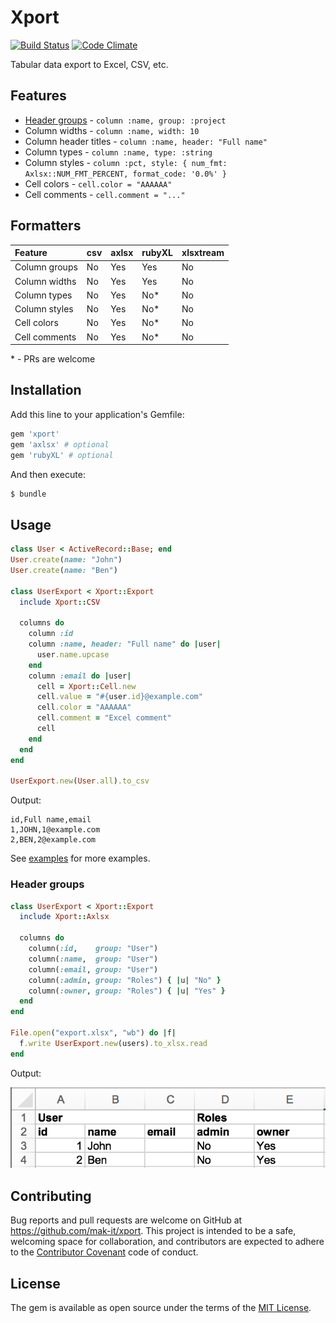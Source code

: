 # Xport

[![Build Status](https://travis-ci.org/mak-it/xport.svg?branch=master)](https://travis-ci.org/mak-it/xport)
[![Code Climate](https://codeclimate.com/github/mak-it/xport/badges/gpa.svg)](https://codeclimate.com/github/mak-it/xport)

Tabular data export to Excel, CSV, etc.

## Features

- [Header groups](#header-groups) - `column :name, group: :project`
- Column widths - `column :name, width: 10`
- Column header titles - `column :name, header: "Full name"`
- Column types - `column :name, type: :string`
- Column styles - `column :pct, style: { num_fmt: Axlsx::NUM_FMT_PERCENT, format_code: '0.0%' }`
- Cell colors - `cell.color = "AAAAAA"`
- Cell comments - `cell.comment = "..."`

## Formatters

| Feature       | csv | axlsx | rubyXL | xlsxtream |
|:--------------|:----|:------|:-------|:----------|
| Column groups | No  | Yes   | Yes    | No        |
| Column widths | No  | Yes   | Yes    | No        |
| Column types  | No  | Yes   | No*    | No        |
| Column styles | No  | Yes   | No*    | No        |
| Cell colors   | No  | Yes   | No*    | No        |
| Cell comments | No  | Yes   | No*    | No        |

\* - PRs are welcome

## Installation

Add this line to your application's Gemfile:

```ruby
gem 'xport'
gem 'axlsx' # optional
gem 'rubyXL' # optional
```

And then execute:

```bash
$ bundle
```

## Usage

```ruby
class User < ActiveRecord::Base; end
User.create(name: "John")
User.create(name: "Ben")

class UserExport < Xport::Export
  include Xport::CSV

  columns do
    column :id
    column :name, header: "Full name" do |user|
      user.name.upcase
    end
    column :email do |user|
      cell = Xport::Cell.new
      cell.value = "#{user.id}@example.com"
      cell.color = "AAAAAA"
      cell.comment = "Excel comment"
      cell
    end
  end
end

UserExport.new(User.all).to_csv
```

Output:

```csv
id,Full name,email
1,JOHN,1@example.com
2,BEN,2@example.com
```

See [examples](examples) for more examples.

### Header groups

```ruby
class UserExport < Xport::Export
  include Xport::Axlsx

  columns do
    column(:id,    group: "User")
    column(:name,  group: "User")
    column(:email, group: "User")
    column(:admin, group: "Roles") { |u| "No" }
    column(:owner, group: "Roles") { |u| "Yes" }
  end
end

File.open("export.xlsx", "wb") do |f|
  f.write UserExport.new(users).to_xlsx.read
end
```

Output:

![Excel screenshot](images/grouping.png)

## Contributing

Bug reports and pull requests are welcome on GitHub at https://github.com/mak-it/xport. This project is intended to be a safe, welcoming space for collaboration, and contributors are expected to adhere to the [Contributor Covenant](http://contributor-covenant.org) code of conduct.

## License

The gem is available as open source under the terms of the [MIT License](http://opensource.org/licenses/MIT).

